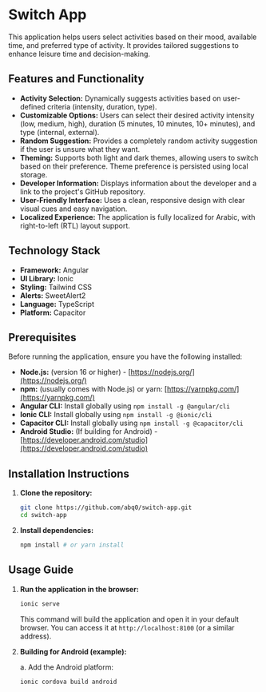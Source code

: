 # Switch App

This application helps users select activities based on their mood, available time, and preferred type of activity.  It provides tailored suggestions to enhance leisure time and decision-making.

## Features and Functionality

-   **Activity Selection:** Dynamically suggests activities based on user-defined criteria (intensity, duration, type).
-   **Customizable Options:** Users can select their desired activity intensity (low, medium, high), duration (5 minutes, 10 minutes, 10+ minutes), and type (internal, external).
-   **Random Suggestion:** Provides a completely random activity suggestion if the user is unsure what they want.
-   **Theming:**  Supports both light and dark themes, allowing users to switch based on their preference.  Theme preference is persisted using local storage.
-   **Developer Information:** Displays information about the developer and a link to the project's GitHub repository.
-   **User-Friendly Interface:** Uses a clean, responsive design with clear visual cues and easy navigation.
-   **Localized Experience:**  The application is fully localized for Arabic, with right-to-left (RTL) layout support.

## Technology Stack

-   **Framework:** Angular
-   **UI Library:** Ionic
-   **Styling:** Tailwind CSS
-   **Alerts:** SweetAlert2
-   **Language:** TypeScript
-   **Platform:** Capacitor

## Prerequisites

Before running the application, ensure you have the following installed:

-   **Node.js:** (version 16 or higher) - [https://nodejs.org/](https://nodejs.org/)
-   **npm:** (usually comes with Node.js) or yarn:  [https://yarnpkg.com/](https://yarnpkg.com/)
-   **Angular CLI:**  Install globally using `npm install -g @angular/cli`
-   **Ionic CLI:** Install globally using `npm install -g @ionic/cli`
-   **Capacitor CLI:** Install globally using `npm install -g @capacitor/cli`
-   **Android Studio:** (If building for Android) - [https://developer.android.com/studio](https://developer.android.com/studio)

## Installation Instructions

1.  **Clone the repository:**

    ```bash
    git clone https://github.com/abq0/switch-app.git
    cd switch-app
    ```

2.  **Install dependencies:**

    ```bash
    npm install # or yarn install
    ```

## Usage Guide

1.  **Run the application in the browser:**

    ```bash
    ionic serve
    ```

    This command will build the application and open it in your default browser.  You can access it at `http://localhost:8100` (or a similar address).

2.  **Building for Android (example):**

    a.  Add the Android platform:

     ```bash
    ionic cordova build android
    ```
